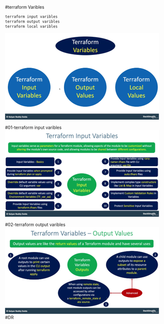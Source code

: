 #terraform Varibles
```
terraform input varibles 
terraform output varibles
terraform local varibles 
```
![img.png](img.png)

#01-terraform input varibles
![img_1.png](img_1.png)

#02-terraform output varibles
![img_2.png](img_2.png)
#DR